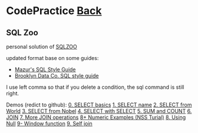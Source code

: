 # CodePractice [Back](https://blog.fish-404.icu/CodePractice/)

## SQL Zoo

personal solution of [SQLZOO](https://sqlzoo.net/wiki/SQL_Tutorial)

updated format base on some guides:
* [Mazur's SQL Style Guide](https://github.com/mattm/sql-style-guide)
* [Brooklyn Data Co. SQL style guide](https://github.com/brooklyn-data/co/blob/master/sql_style_guide.md)

I use left comma so that if you delete a condition, the sql command is still right.

Demos (redict to github):
[0. SELECT basics](https://github.com/fish-404/CodePractice/blob/main/SQL%20Zoo/0.%20SELECT%20basics.sql)
[1. SELECT name](https://github.com/fish-404/CodePractice/blob/main/SQL%20Zoo/1.%20SELECT%20name.sql)
[2. SELECT from World](https://github.com/fish-404/CodePractice/blob/main/SQL%20Zoo/2.%20SELECT%20from%20World.sql)
[3. SELECT from Nobel](https://github.com/fish-404/CodePractice/blob/main/SQL%20Zoo/3.%20SELECT%20from%20Nobel.sql)
[4. SELECT with SELECT](https://github.com/fish-404/CodePractice/blob/main/SQL%20Zoo/4.%20SELECT%20with%20SELECT.sql)
[5. SUM and COUNT](https://github.com/fish-404/CodePractice/blob/main/SQL%20Zoo/5.%20SUM%20and%20COUNT.sql)
[6. JOIN](https://github.com/fish-404/CodePractice/blob/main/SQL%20Zoo/6.%20JOIN.sql)
[7. More JOIN operations](https://github.com/fish-404/CodePractice/blob/main/SQL%20Zoo/7.%20More%20JOIN%20operations.sql)
[8+ Numeric Examples (NSS Turial)](https://github.com/fish-404/CodePractice/blob/main/SQL%20Zoo/8%2B%20Numeric%20Examples(NSS%20Tutorial).sql)
[8. Using Null](https://github.com/fish-404/CodePractice/blob/main/SQL%20Zoo/8.%20Using%20Null.sql)
[9- Window function](https://github.com/fish-404/CodePractice/blob/main/SQL%20Zoo/9%20-%20Window%20function.sql)
[9. Self join](https://github.com/fish-404/CodePractice/blob/main/SQL%20Zoo/9.%20Self%20join.sql)
